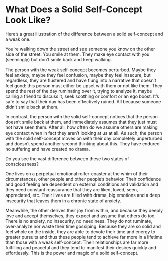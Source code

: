 # What Does a Solid Self-Concept Look Like?

Here’s a great illustration of the difference between a solid self\-concept and a weak one.

You’re walking down the street and see someone you know on the other side of the street. You smile at them. They make eye contact with you \(seemingly\) but don’t smile back and keep walking.

The person with the weak self\-concept becomes perturbed. Maybe they feel anxiety, maybe they feel confusion, maybe they feel insecure, but regardless, they are flustered and have flung into a narrative that doesn’t feel good: this person must either be upset with them or not like them. They spend the rest of the day ruminating over it, trying to analyze it, maybe calling a friend to discuss it, seek soothing or comfort or an ego boost. It’s safe to say that their day has been effectively ruined. All because someone didn’t smile back at them.

In contrast, the person with the solid self\-concept notices that the person doesn’t smile back at them, and immediately assumes that they just must not have seen them. After all, how often do we assume others are making eye contact when in fact they aren’t looking at us at all. As such, the person with the solid self\-concept moves on with their day completely unperturbed and doesn’t spend another second thinking about this. They have endured no suffering and have created no drama. 

Do you see the vast difference between these two states of consciousness?  

One lives on a perpetual emotional roller\-coaster at the whim of their circumstances, other people and other people’s behavior. Their confidence and good feeling are dependent on external conditions and validation and they need constant reassurance that they are liked, loved, seen, appreciated, etc. Their lives are filled with drama, big emotions and a deep insecurity that leaves them in a chronic state of anxiety.

Meanwhile, the other derives their joy from within, and because they deeply love and accept themselves, they expect and assume that others do too. There is no anxiety, no insecurity, no neediness. They do not ruminate, over\-analyze nor waste their time gossiping. Because they are so solid and feel whole on the inside, they are able to devote their time and energy to greater pursuits and thus these people tend to achieve far more in a lifetime than those with a weak self\-concept. Their relationships are far more fulfilling and peaceful and they tend to manifest their desires quickly and effortlessly. This is the power and magic of a solid self\-concept.

